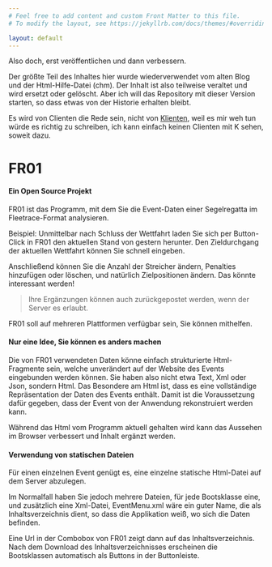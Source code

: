 ```yaml
---
# Feel free to add content and custom Front Matter to this file.
# To modify the layout, see https://jekyllrb.com/docs/themes/#overriding-theme-defaults

layout: default
---
```


Also doch, erst veröffentlichen und dann verbessern.

Der größte Teil des Inhaltes hier wurde wiederverwendet vom alten Blog und der Html-Hilfe-Datei (chm). 
Der Inhalt ist also teilweise veraltet und wird ersetzt oder gelöscht.
Aber ich will das Repository mit dieser Version starten, so dass etwas von der Historie erhalten bleibt.

Es wird von Clienten die Rede sein, nicht von [Klienten](Rechtschreibung.html), 
weil es mir weh tun würde es richtig zu schreiben, 
ich kann einfach keinen Clienten mit K sehen, soweit dazu.

# FR01

#### Ein Open Source Projekt

FR01 ist das Programm, mit dem Sie die Event-Daten einer Segelregatta im Fleetrace-Format analysieren.

Beispiel: Unmittelbar nach Schluss der Wettfahrt laden Sie sich per Button-Click in FR01 den aktuellen Stand von gestern herunter. 
Den Zieldurchgang der aktuellen Wettfahrt können Sie schnell eingeben. 

Anschließend können Sie die Anzahl der Streicher ändern, Penalties hinzufügen oder löschen, 
und natürlich Zielpositionen ändern. Das könnte interessant werden!

> Ihre Ergänzungen können auch zurückgepostet werden, wenn der Server es erlaubt.

FR01 soll auf mehreren Plattformen verfügbar sein, Sie können mithelfen.

#### Nur eine Idee, Sie können es anders machen
 
Die von FR01 verwendeten Daten könne einfach strukturierte Html-Fragmente sein, 
welche unverändert auf der Website des Events eingebunden werden können. 
Sie haben also nicht etwa Text, Xml oder Json, sondern Html. 
Das Besondere am Html ist, dass es eine vollständige Repräsentation der Daten des Events enthält. 
Damit ist die Voraussetzung dafür gegeben, dass der Event von der Anwendung rekonstruiert werden kann. 

Während das Html vom Programm aktuell gehalten wird
kann das Aussehen im Browser verbessert und Inhalt ergänzt werden.

#### Verwendung von statischen Dateien

Für einen einzelnen Event genügt es, eine einzelne statische Html-Datei auf dem Server abzulegen.

Im Normalfall haben Sie jedoch mehrere Dateien, für jede Bootsklasse eine, 
und zusätzlich eine Xml-Datei, EventMenu.xml wäre ein guter Name, die als Inhaltsverzeichnis dient,
so dass die Applikation weiß, wo sich die Daten befinden.

Eine Url in der Combobox von FR01 zeigt dann auf das Inhaltsverzeichnis. 
Nach dem Download des Inhaltsverzeichnisses erscheinen die Bootsklassen automatisch als Buttons in der Buttonleiste.




